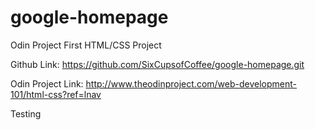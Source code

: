 # google-homepage
Odin Project First HTML/CSS Project

Github Link: https://github.com/SixCupsofCoffee/google-homepage.git

Odin Project Link: http://www.theodinproject.com/web-development-101/html-css?ref=lnav

Testing
